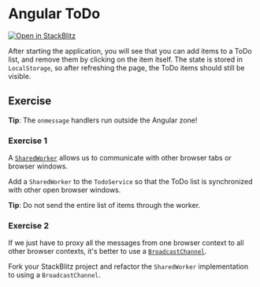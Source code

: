 # Angular ToDo

[![Open in StackBlitz](https://developer.stackblitz.com/img/open_in_stackblitz.svg)](https://stackblitz.com/github/stackblitz/ng-be-workshop/tree/main/exercises/webworkers/4-angular-todo?file=README.md)

After starting the application, you will see that you can add items to a ToDo list, and remove them by clicking
on the item itself. The state is stored in `LocalStorage`, so after refreshing the page, the ToDo items should
still be visible.

## Exercise

**Tip**: The `onmessage` handlers run outside the Angular zone!

### Exercise 1

A [`SharedWorker`](https://developer.mozilla.org/en-US/docs/Web/API/SharedWorker) allows us to communicate with other
browser tabs or browser windows.

Add a `SharedWorker` to the `TodoService` so that the ToDo list is synchronized with other open browser windows.

**Tip**: Do not send the entire list of items through the worker.

### Exercise 2

If we just have to proxy all the messages from one browser context to all other browser contexts, it's better to use a [`BroadcastChannel`](https://developer.mozilla.org/en-US/docs/Web/API/BroadcastChannel).

Fork your StackBlitz project and refactor the `SharedWorker` implementation to using a `BroadcastChannel`.
